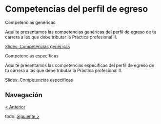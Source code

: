 # Competencias del perfil de egreso

Competencias genéricas

Aquí te presentamos las competencias genéricas del perfil de egreso de tu carrera a las que debe tributar la Práctica profesional II.

[Slides: Competencias genéricas](https://view.genial.ly/631fc70eafcd430018b83b93/presentation-competencias-genericas)

Competencias específicas

Aquí te presentamos las competencias específicas del perfil de egreso de tu carrera a las que debe tributar la Práctica profesional II.

[Slides: Competencias específicas](https://view.genial.ly/631fc4c5dd504f0011324465/interactive-content-dcc-compespecificas)

## Navegación

[< Anterior](./01%20-%20C%C3%B3mo%20entregar%20y%20aprobar%20el%20Plan%20de%20Pr%C3%A1ctica.md)

todo:
[Siguiente >]()